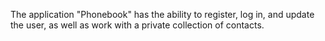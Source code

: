 The application "Phonebook" has the ability to register, log in, and update the user, as well as work with a private collection of contacts.
